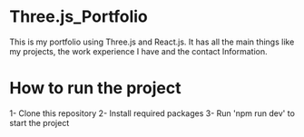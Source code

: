 # Three.js_Portfolio
This is my portfolio using Three.js and React.js. It has all the main things like my projects, the work experience I have and the contact Information.

# How to run the project

1- Clone this repository
2- Install required packages
3- Run 'npm run dev' to start the project 
